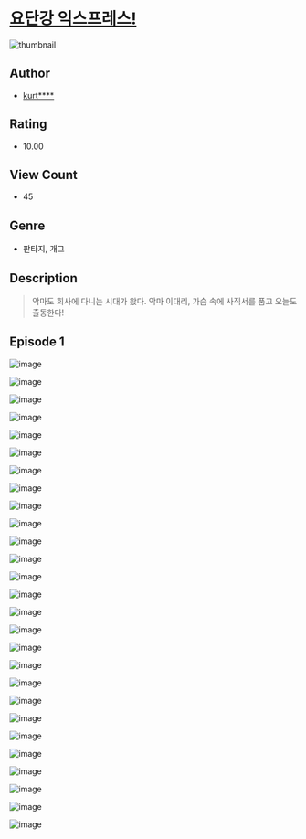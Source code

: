 # [요단강 익스프레스!](https://comic.naver.com/challenge/list?titleId=811366)
![thumbnail](https://image-comic.pstatic.net/user_contents_data/challenge_comic/2023/05/25/324964/upload_3906985253816120932_480x623.jpeg)

## Author
- [kurt****](https://comic.naver.com/artistTitle?id=324964)

## Rating
- 10.00

## View Count
- 45

## Genre
- 판타지, 개그

## Description
> 악마도 회사에 다니는 시대가 왔다. 악마 이대리, 가슴 속에 사직서를 품고 오늘도 출동한다!


## Episode 1
![image](https://image-comic.pstatic.net/user_contents_data/challenge_comic/2023/05/25/324964/upload_3905011427808732773.jpeg)

![image](https://image-comic.pstatic.net/user_contents_data/challenge_comic/2023/05/25/324964/upload_3775816810123835185.jpeg)

![image](https://image-comic.pstatic.net/user_contents_data/challenge_comic/2023/05/25/324964/upload_7305230246773930040.jpeg)

![image](https://image-comic.pstatic.net/user_contents_data/challenge_comic/2023/05/25/324964/upload_3991932219964077925.jpeg)

![image](https://image-comic.pstatic.net/user_contents_data/challenge_comic/2023/05/25/324964/upload_7149009426297663544.jpeg)

![image](https://image-comic.pstatic.net/user_contents_data/challenge_comic/2023/05/25/324964/upload_3906698284804157751.jpeg)

![image](https://image-comic.pstatic.net/user_contents_data/challenge_comic/2023/05/25/324964/upload_7220730789575746872.jpeg)

![image](https://image-comic.pstatic.net/user_contents_data/challenge_comic/2023/05/25/324964/upload_4063994230064046691.jpeg)

![image](https://image-comic.pstatic.net/user_contents_data/challenge_comic/2023/05/25/324964/upload_7378638053119767649.jpeg)

![image](https://image-comic.pstatic.net/user_contents_data/challenge_comic/2023/05/25/324964/upload_3762303821509976678.jpeg)

![image](https://image-comic.pstatic.net/user_contents_data/challenge_comic/2023/05/25/324964/upload_3762817288343073892.jpeg)

![image](https://image-comic.pstatic.net/user_contents_data/challenge_comic/2023/05/25/324964/upload_3832618465444050997.jpeg)

![image](https://image-comic.pstatic.net/user_contents_data/challenge_comic/2023/05/25/324964/upload_3833233092524453939.jpeg)

![image](https://image-comic.pstatic.net/user_contents_data/challenge_comic/2023/05/25/324964/upload_3775534239830061153.jpeg)

![image](https://image-comic.pstatic.net/user_contents_data/challenge_comic/2023/05/25/324964/upload_4063435682435195746.jpeg)

![image](https://image-comic.pstatic.net/user_contents_data/challenge_comic/2023/05/25/324964/upload_3846696840862316644.jpeg)

![image](https://image-comic.pstatic.net/user_contents_data/challenge_comic/2023/05/25/324964/upload_7293686490551367222.jpeg)

![image](https://image-comic.pstatic.net/user_contents_data/challenge_comic/2023/05/25/324964/upload_4050250519353242679.jpeg)

![image](https://image-comic.pstatic.net/user_contents_data/challenge_comic/2023/05/25/324964/upload_3979318614768903220.jpeg)

![image](https://image-comic.pstatic.net/user_contents_data/challenge_comic/2023/05/25/324964/upload_7017844291270883427.jpeg)

![image](https://image-comic.pstatic.net/user_contents_data/challenge_comic/2023/05/25/324964/upload_3472619697732674611.jpeg)

![image](https://image-comic.pstatic.net/user_contents_data/challenge_comic/2023/05/25/324964/upload_3486741794190211430.jpeg)

![image](https://image-comic.pstatic.net/user_contents_data/challenge_comic/2023/05/25/324964/upload_3545238033272224057.jpeg)

![image](https://image-comic.pstatic.net/user_contents_data/challenge_comic/2023/05/25/324964/upload_3474636196924318769.jpeg)

![image](https://image-comic.pstatic.net/user_contents_data/challenge_comic/2023/05/25/324964/upload_3977581591730348386.jpeg)

![image](https://image-comic.pstatic.net/user_contents_data/challenge_comic/2023/05/25/324964/upload_4122544512683292464.jpeg)

![image](https://image-comic.pstatic.net/user_contents_data/challenge_comic/2023/05/25/324964/upload_7090181366514476592.jpeg)
